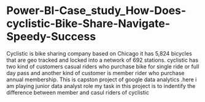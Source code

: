 # Power-BI-Case_study_How-Does-cyclistic-Bike-Share-Navigate-Speedy-Success
Cyclistic is bike sharing company based on Chicago it has 5,824 bicycles that are geo tracked and locked into a network of 692 stations.  cyclistic has two kind of customers casual riders who purchase bike for single ride or full day pass and another kind of customer is member rider who purchase annual membership.  This is capston project of google data analytics .here i am playing junior data analyst role my task in this project is to indentify the difference between member and casul riders of cyclistic
